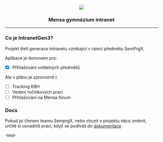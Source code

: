 ﻿<p align="center">
	<img src="https://avatars.githubusercontent.com/u/91312705?s=250&v=250" />
</p>

<h3 align="center">Mensa gymnázium intranet</h3>
<hr>

### Co je IntranetGen3?

Projekt třetí generace intranetu vznikající v rámci předmětu SemPrgX.

Aplikace je domovem pro:

- [x] Přihlašování volitelných předmětů

Ale v plánu je zprovoznit i:

- [ ] Tracking KBH
- [ ] Vedení ročníkových prací
- [ ] Přihlašování na Mensa fórum

### Docs

Pokud jsi členem teamu SemprgX, nebo chceš v projektu něco změnit,
určitě si usnadníš práci, když se podíváš do [dokumentace](/doc/README.md).


-test-